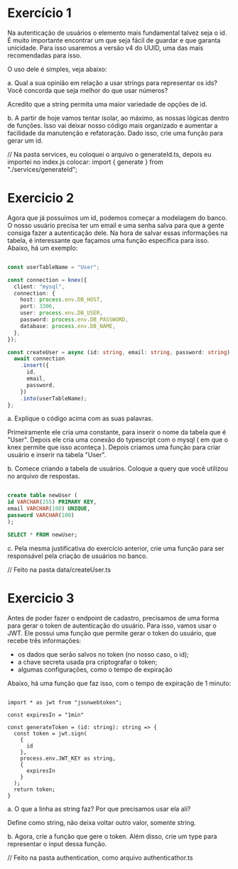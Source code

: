 # Exercício 1

Na autenticação de usuários o elemento mais fundamental talvez seja o id. É muito importante encontrar um que seja fácil de guardar e que garanta unicidade. Para isso usaremos a versão v4 do UUID, uma das mais recomendadas para isso. 

O uso dele é simples, veja abaixo:


a. Qual a sua opinião em relação a usar strings para representar os ids? Você concorda que seja melhor do que usar números?

Acredito que a string permita uma maior variedade de opções de id.


b. A partir de hoje vamos tentar isolar, ao máximo, as nossas lógicas dentro de funções. Isso vai deixar nosso código mais organizado e aumentar a facilidade da manutenção e refatoração. Dado isso, crie uma função para gerar um id. 

// Na pasta services, eu coloquei o arquivo o generateId.ts, depois eu importei no index.js colocar: import { generate } from "./services/generateId";

# Exercicio 2

Agora que já possuímos um id, podemos começar a modelagem do banco. O nosso usuário precisa ter um email e uma senha salva para que a gente consiga fazer a autenticação dele. 
Na hora de salvar essas informações na tabela, é interessante que façamos uma função específica para isso. Abaixo, há um exemplo:

``` typescript

const userTableName = "User";

const connection = knex({
  client: "mysql",
  connection: {
    host: process.env.DB_HOST,
    port: 3306,
    user: process.env.DB_USER,
    password: process.env.DB_PASSWORD,
    database: process.env.DB_NAME,
  },
});

const createUser = async (id: string, email: string, password: string) => {
  await connection
    .insert({
      id,
      email,
      password,
    })
    .into(userTableName);
};

```

a. Explique o código acima com as suas palavras.

Primeiramente ele cria uma constante, para inserir o nome da tabela que é "User". Depois ele cria uma conexão do typescript com o mysql ( em que o knex permite que isso aconteça ). Depois criamos uma função para criar usuário e inserir na tabela "User".


b. Comece criando a tabela de usuários. Coloque a query que você utilizou no arquivo de respostas.

``` sql

create table newUser (
id VARCHAR(255) PRIMARY KEY,
email VARCHAR(100) UNIQUE,
password VARCHAR(100)
);

SELECT * FROM newUser;

```

c. Pela mesma justificativa do exercício anterior, crie uma função para ser responsável pela criação de usuários no banco.

// Feito na pasta data/createUser.ts

# Exercicio 3

Antes de poder fazer o endpoint de cadastro, precisamos de uma forma para gerar o token de autenticação do usuário. Para isso, vamos usar o JWT. Ele possui uma função que permite gerar o token do usuário, que recebe três informações:

- os dados que serão salvos no token (no nosso caso, o id);
- a chave secreta usada pra criptografar o token;
- algumas configurações, como o tempo de expiração

Abaixo, há uma função que faz isso, com o tempo de expiração de 1 minuto:

```

import * as jwt from "jsonwebtoken";

const expiresIn = "1min"

const generateToken = (id: string): string => {
  const token = jwt.sign(
    {
      id
    },
    process.env.JWT_KEY as string,
    {
      expiresIn
    }
  );
  return token;
}

```

a. O que a linha as string faz? Por que precisamos usar ela ali?

Define como string, não deixa voltar outro valor, somente string.


b. Agora, crie a função que gere o token. Além disso, crie um type  para representar o input dessa função.

// Feito na pasta authentication, como arquivo authenticathor.ts



